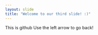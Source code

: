 ```yaml
---
layout: slide
title: "Welcome to our third slide! :)"
---
```

This is github
Use the left arrow to go back!

